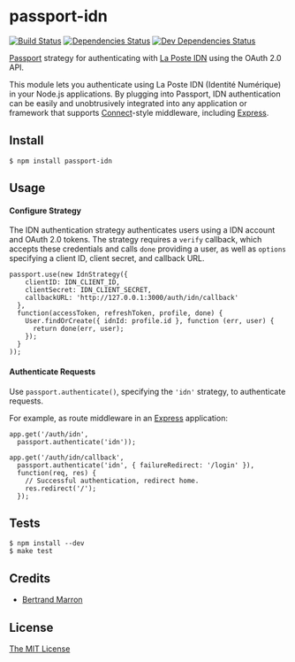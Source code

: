 # passport-idn

[![Build Status](https://secure.travis-ci.org/tusbar/passport-idn.svg?branch=master)](https://travis-ci.org/tusbar/passport-idn)
[![Dependencies Status](https://david-dm.org/tusbar/passport-idn.svg)](https://david-dm.org/tusbar/passport-idn)
[![Dev Dependencies Status](https://david-dm.org/tusbar/passport-idn/dev-status.svg)](https://david-dm.org/tusbar/passport-idn#info=devDependencies)

[Passport](http://passportjs.org/) strategy for authenticating with
[La Poste IDN](https://developpeurs.idn.laposte.fr) using the OAuth 2.0
API.

This module lets you authenticate using La Poste IDN (Identité
Numérique) in your Node.js applications.  By plugging into Passport, IDN
authentication can be easily and unobtrusively integrated into any
application or framework that supports
[Connect](http://www.senchalabs.org/connect/)-style middleware,
including [Express](http://expressjs.com/).

## Install

    $ npm install passport-idn

## Usage

#### Configure Strategy

The IDN authentication strategy authenticates users using a IDN account
and OAuth 2.0 tokens.  The strategy requires a `verify` callback, which
accepts these credentials and calls `done` providing a user, as well as
`options` specifying a client ID, client secret, and callback URL.

    passport.use(new IdnStrategy({
        clientID: IDN_CLIENT_ID,
        clientSecret: IDN_CLIENT_SECRET,
        callbackURL: 'http://127.0.0.1:3000/auth/idn/callback'
      },
      function(accessToken, refreshToken, profile, done) {
        User.findOrCreate({ idnId: profile.id }, function (err, user) {
          return done(err, user);
        });
      }
    ));

#### Authenticate Requests

Use `passport.authenticate()`, specifying the `'idn'` strategy, to
authenticate requests.

For example, as route middleware in an [Express](http://expressjs.com/)
application:

    app.get('/auth/idn',
      passport.authenticate('idn'));

    app.get('/auth/idn/callback',
      passport.authenticate('idn', { failureRedirect: '/login' }),
      function(req, res) {
        // Successful authentication, redirect home.
        res.redirect('/');
      });

## Tests

    $ npm install --dev
    $ make test

## Credits

  - [Bertrand Marron](http://github.com/tusbar)

## License

[The MIT License](http://opensource.org/licenses/MIT)
